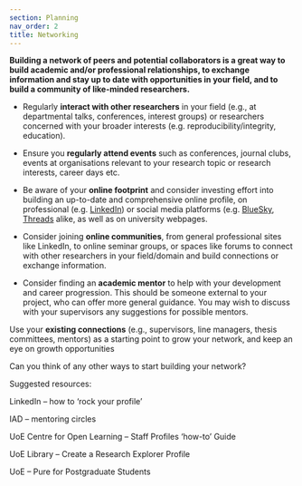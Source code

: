 ```yaml
---
section: Planning
nav_order: 2
title: Networking
---
```


**Building a network of peers and potential collaborators is a great way to build academic and/or professional relationships, to exchange information and stay up to date with opportunities in your field, and to build a community of like-minded researchers.** 

 - Regularly **interact with other researchers** in your field (e.g., at departmental talks, conferences, interest groups) or researchers concerned with your broader interests (e.g. reproducibility/integrity, education). 

- Ensure you **regularly attend events** such as conferences, journal clubs, events at organisations relevant to your research topic or research interests, career days etc. 

- Be aware of your **online footprint** and consider investing effort into building an up-to-date and comprehensive online profile, on professional (e.g. [LinkedIn](www.Linkedin.com)) or social media platforms (e.g. [BlueSky](https://bsky.app/), [Threads](https://www.threads.com/?hl=en) alike, as well as on university webpages. 

- Consider joining **online communities**, from general professional sites like LinkedIn, to online seminar groups, or spaces like forums to connect with other researchers in your field/domain and build connections or exchange information. 

- Consider finding an **academic mentor** to help with your development and career progression. This should be someone external to your project, who can offer more general guidance. You may wish to discuss with your supervisors any suggestions for possible mentors. 

Use your **existing connections** (e.g., supervisors, line managers, thesis committees, mentors) as a starting point to grow your network, and keep an eye on growth opportunities 

 

Can you think of any other ways to start building your network? 

 

Suggested resources: 

 

LinkedIn – how to ‘rock your profile’ 

IAD – mentoring circles 

UoE Centre for Open Learning – Staff Profiles ‘how-to’ Guide 

UoE Library – Create a Research Explorer Profile 

UoE – Pure for Postgraduate Students 

 
